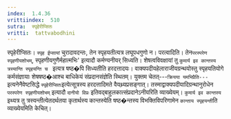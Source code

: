 ```yaml
---
index:  1.4.36
vrittiindex:  510
sutra:  स्पृहेरीप्सितः
vritti:  tattvabodhini 
---
```


स्पृहेरीप्सितः। `स्पृह ईप्सायां` चुरादावदन्तः, तेन स्पृहयतीत्यत्र लघूपधगुणो न। परत्वादिति। तेन`परस्परेण स्पृहणीयशोभम्`, स्पृहणीयगुणैर्महात्मभिः' इत्यादौ कर्मण्यनीयर् सिध्यति। शेषत्वविवक्षायां तु `कुमार्य इव कान्तस्य त्रस्यान्ति स्पृहयन्ति च ` इत्यत्र षष्ठ�पि सिध्यतीति हरदत्तादयः। वाक्यपदीयहेलाराजीयग्रन्थयोस्तु स्पृहयतियोगे कर्मसंज्ञायाः शेषषष्ठ�आश्च बाधिकेयं संप्रदानसंज्ञेति स्थितम्। युक्तम चेतत्---`क्रियया यमभिप्रैति---` इत्यनेनैवेष्टसिद्धे `स्पृहेरीप्सितः`इत्येत्सूत्रस्य हरदत्तादिमते वैयथ्र्यप्रसङ्गात्। तस्माद्वाक्यपदीयादिग्रन्थानुरोधेन `परस्परेण स्पृहणीयशोभम्` इत्यादौ `दानीयो विप्रः` इतिवद्बाहुलकात्संप्रदानेऽनीयरिति व्याख्येयम्। `कुमार्य इव कान्तस्य` इथ्यत्र तु त्रस्यन्तीत्येतदर्थतया कृतार्थस्य कान्तस्येति षष्ठ�न्तस्य विभक्तिविपरिणामेन `कान्ताय स्पृहयन्ती`ति व्याख्येयमिति केचित्।

